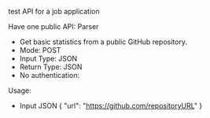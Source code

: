 test API for a job application

Have one public API: Parser
- Get basic statistics from a public GitHub repository.
- Mode: POST
- Input Type: JSON
- Return Type: JSON
- No authentication: 

Usage:
- Input JSON { "url": "https://github.com/repositoryURL" }
